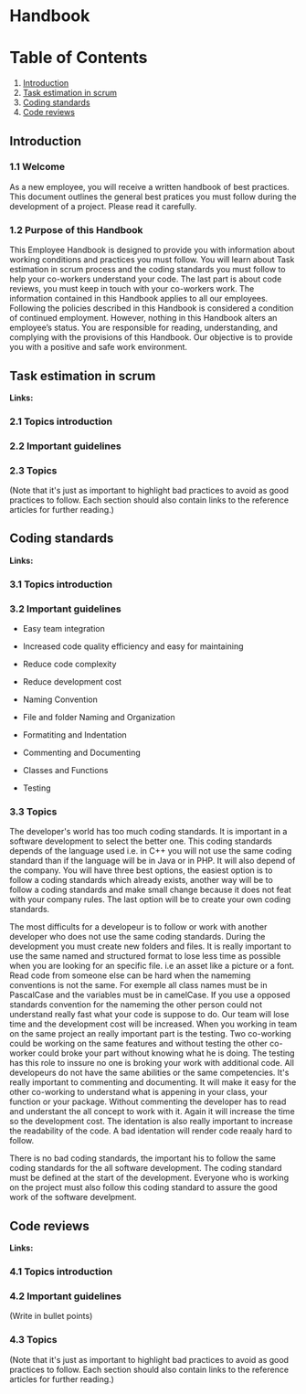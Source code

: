 # Handbook

# Table of Contents
1. [Introduction](#introduction)
2. [Task estimation in scrum](#task-estimation-in-scrum)
3. [Coding standards](#coding-standards)
4. [Code reviews](#code-reviews)

## Introduction

### 1.1 Welcome
As a new employee, you will receive a written handbook of best practices.
This document outlines the general best pratices you must follow during the development of a project. Please read it carefully.

### 1.2 Purpose of this Handbook
This Employee Handbook is designed to provide you with information about working
conditions and practices you must follow.
You will learn about Task estimation in scrum process and the coding standards you must follow to help your co-workers understand your code.
The last part is about code reviews, you must keep in touch with your co-workers work.
The information contained in this Handbook applies to all our employees. Following
the policies described in this Handbook is considered a condition of continued
employment. However, nothing in this Handbook alters an employee’s status.
You are responsible for reading, understanding, and complying with the provisions of
this Handbook. Our objective is to provide you with a positive and safe work
environment.

## Task estimation in scrum

__Links:__
### 2.1 Topics introduction
### 2.2 Important guidelines
### 2.3 Topics
(Note that it's just as important to highlight bad practices to avoid as good practices to follow. Each section should also contain links to the reference articles for further reading.)

## Coding standards

__Links:__
### 3.1 Topics introduction
### 3.2 Important guidelines
* Easy team integration
* Increased code quality efficiency and easy for maintaining
* Reduce code complexity
* Reduce development cost

* Naming Convention
* File and folder Naming and Organization
* Formatiting and Indentation
* Commenting and Documenting
* Classes and Functions
* Testing
### 3.3 Topics
The developer's world has too much coding standards. It is important in a software development to select the better one. This coding standards depends of the language used i.e. in C++ you will not use the same coding standard than if the language will be in Java or in PHP. It will also depend of the company. You will have three best options, the easiest option is to follow a coding standards which already exists, another way will be to follow a coding standards and make small change because it does not feat with your company rules. The last option will be to create your own coding standards.

The most difficults for a developeur is to follow or work with another developer who does not use the same coding standards. During the development you must create new folders and files. It is really important to use the same named and structured format to lose less time as possible when you are looking for an specific file. i.e an asset like a picture or a font.
Read code from someone else can be hard when the nameming conventions is not the same. For exemple all class names must be in PascalCase and the variables must be in camelCase. If you use a opposed standards convention for the nameming the other person could not understand really fast what your code is suppose to do. Our team will lose time and the development cost will be increased.
When you working in team on the same project an really important part is the testing. Two co-working could be working on the same features and without testing the other co-worker could broke your part without knowing what he is doing. The testing has this role to inssure no one is broking your work with additional code.
All developeurs do not have the same abilities or the same competencies. It's really important to commenting and documenting. It will make it easy for the other co-working to understand what is appening in your class, your function or your package. Without commenting the developer has to read and understant the all concept to work with it. Again it will increase the time so the development cost.
The identation is also really important to increase the readability of the code. A bad identation will render code reaaly hard to follow.

There is no bad coding standards, the important his to follow the same coding standards for the all software development. The coding standard must be defined at the start of the development. Everyone who is working on the project must also follow this coding standard to assure the good work of the software develpment. 

## Code reviews

__Links:__
### 4.1 Topics introduction
### 4.2 Important guidelines
(Write in bullet points)
### 4.3 Topics
(Note that it's just as important to highlight bad practices to avoid as good practices to follow. Each section should also contain links to the reference articles for further reading.)
